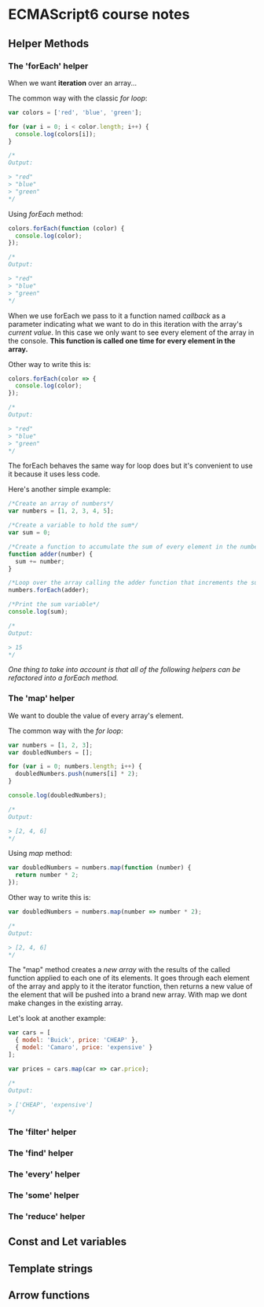 # ECMAScript6 course notes

## Helper Methods

### The 'forEach' helper

When we want **iteration** over an array...

The common way with the classic _for loop_:

```javascript
var colors = ['red', 'blue', 'green'];

for (var i = 0; i < color.length; i++) {
  console.log(colors[i]);
}

/*
Output:

> "red"
> "blue"
> "green"
*/
```

Using _forEach_ method:

```javascript
colors.forEach(function (color) {
  console.log(color);
});

/*
Output:

> "red"
> "blue"
> "green"
*/
```

When we use forEach we pass to it a function named _callback_ as a parameter indicating
what we want to do in this iteration with the array's _current value_. In this case we
only want to see every element of the array in the console. **This function is called one
time for every element in the array.**

Other way to write this is:

```javascript
colors.forEach(color => {
  console.log(color);
});

/*
Output:

> "red"
> "blue"
> "green"
*/
```

The forEach behaves the same way for loop does but it's convenient to use it because it
uses less code.

Here's another simple example:

```javascript
/*Create an array of numbers*/
var numbers = [1, 2, 3, 4, 5];

/*Create a variable to hold the sum*/
var sum = 0;

/*Create a function to accumulate the sum of every element in the numbers array into sum*/
function adder(number) {
  sum += number;
}

/*Loop over the array calling the adder function that increments the sum variable*/
numbers.forEach(adder);

/*Print the sum variable*/
console.log(sum);

/*
Output:

> 15
*/
```

_One thing to take into account is that all of the following helpers can be refactored
into a forEach method._

### The 'map' helper

We want to double the value of every array's element.

The common way with the _for loop_:

```javascript
var numbers = [1, 2, 3];
var doubledNumbers = [];

for (var i = 0; numbers.length; i++) {
  doubledNumbers.push(numers[i] * 2);
}

console.log(doubledNumbers);

/*
Output:

> [2, 4, 6]
*/
```

Using _map_ method:

```javascript
var doubledNumbers = numbers.map(function (number) {
  return number * 2;
});
```

Other way to write this is:

```javascript
var doubledNumbers = numbers.map(number => number * 2);

/*
Output:

> [2, 4, 6]
*/
```

The "map" method creates a _new array_ with the results of the called function applied to
each one of its elements. It goes through each element of the array and apply to it the
iterator function, then returns a new value of the element that will be pushed into a
brand new array. With map we dont make changes in the existing array.

Let's look at another example:

```javascript
var cars = [
  { model: 'Buick', price: 'CHEAP' },
  { model: 'Camaro', price: 'expensive' }
];

var prices = cars.map(car => car.price);

/*
Output:

> ['CHEAP', 'expensive']
*/
```

### The 'filter' helper

### The 'find' helper

### The 'every' helper

### The 'some' helper

### The 'reduce' helper

## Const and Let variables

## Template strings

## Arrow functions
